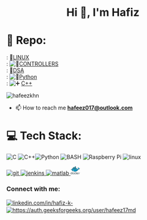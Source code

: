 <h1 align="center">Hi 👋, I'm Hafiz</h1>
<!--<img align="right" alt="Coding" width="250" src="https://camo.githubusercontent.com/7de37139d0b4c1ce40865e799b446c0e963a3dd8fb68d239707237c40604fa3d/68747470733a2f2f63646e2e6472696262626c652e636f6d2f75736572732f3733303730332f73637265656e73686f74732f363538313234332f6176656e746f2e676966">-->


<!--<p><img width="200" align="left" src="https://github-readme-stats.vercel.app/api/top-langs?username=hafeezkhn&show_icons=true&locale=en&layout=compact" alt="hafeezkhn" /></p>-->
<!--<p> <a href="https://github.com/ryo-ma/github-profile-trophy"><img width="400" src="https://github-profile-trophy.vercel.app/?username=hafeezkhn" alt="hafeezkhn" /></a> </p>-->

# :file_folder: Repo:
: :penguin:[LINUX](https://github.com/hafeezkhn/programming_C/tree/main/linux_internals) <br>
:<source srcset="https://fonts.gstatic.com/s/e/notoemoji/latest/1f94f/512.webp" type="image/webp">
  <img src="https://fonts.gstatic.com/s/e/notoemoji/latest/1f94f/512.gif" alt="🥏" width="14" height="14">[CONTROLLERS](https://github.com/hafeezkhn/programming_C/tree/main/microcontroller) <br>
: :notebook_with_decorative_cover:[DSA](https://github.com/hafeezkhn/DSA/tree/main)<br>
:<source srcset="https://fonts.gstatic.com/s/e/notoemoji/latest/1f40d/512.webp" type="image/webp">
  <img src="https://fonts.gstatic.com/s/e/notoemoji/latest/1f40d/512.gif" alt="🐍" width="14" height="14">[Python](https://github.com/hafeezkhn/Programming_py)<br>
:<source srcset="https://fonts.gstatic.com/s/e/notoemoji/latest/2795/512.webp" type="image/webp"> <img src="https://fonts.gstatic.com/s/e/notoemoji/latest/2795/512.gif" alt="➕" width="14" height="14"> [C++](https://github.com/hafeezkhn/practice)<br>

<p align="left"> <img src="https://komarev.com/ghpvc/?username=hafeezkhn&label=Profile%20views&color=0e75b6&style=flat" alt="hafeezkhn" /> </p>

- 📫 How to reach me **hafeez017@outlook.com**

# 💻 Tech Stack:
![C](https://img.shields.io/badge/c-%2300599C.svg?style=for-the-badge&logo=c&logoColor=white) ![C++](https://img.shields.io/badge/c++-%2300599C.svg?style=for-the-badge&logo=c%2B%2B&logoColor=white)![Python](https://img.shields.io/badge/python-3670A0?style=for-the-badge&logo=python&logoColor=ffdd54) ![BASH](https://img.shields.io/badge/shell_script-%23121011.svg?style=for-the-qbadge&logo=gnu-bash&logoColor=white) ![Raspberry Pi](https://img.shields.io/badge/-RaspberryPi-C51A4A?style=for-the-badge&logo=Raspberry-Pi) 
![linux](https://img.shields.io/badge/Linux-FCC624?style=for-the-badge&logo=linux&logoColor=black)
<!--![Django](https://img.shields.io/badge/django-%23092E20.svg?style=for-the-badge&logo=django&logoColor=white) ![HTML5](https://img.shields.io/badge/html5-%23E34F26.svg?style=for-the-badge&logo=html5&logoColor=white)  ![MySQL](https://img.shields.io/badge/mysql-%2300000f.svg?style=for-the-badge&logo=mysql&logoColor=white) ![OpenCV](https://img.shields.io/badge/opencv-%23white.svg?style=for-the-badge&logo=opencv&logoColor=white) ![OpenGL](https://img.shields.io/badge/OpenGL-%23FFFFFF.svg?style=for-the-badge&logo=opengl) ![Qt](https://img.shields.io/badge/Qt-%23217346.svg?style=for-the-badge&logo=Qt&logoColor=white) ![Jenkins](https://img.shields.io/badge/jenkins-%232C5263.svg?style=for-the-badge&logo=jenkins&logoColor=white) ![NumPy](https://img.shields.io/badge/numpy-%23013243.svg?style=for-the-badge&logo=numpy&logoColor=white) ![Pandas](https://img.shields.io/badge/pandas-%23150458.svg?style=for-the-badge&logo=pandas&logoColor=white) ![Matplotlib](https://img.shields.io/badge/Matplotlib-%23ffffff.svg?style=for-the-badge&logo=Matplotlib&logoColor=black) ![SPLUNK](https://img.shields.io/badge/splunk-000000.svg?style=for-the-badge&logo=splunk&color=%23000000) -->
<p align="left"> <a href="https://git-scm.com/" target="_blank" rel="noreferrer"> <img src="https://www.vectorlogo.zone/logos/git-scm/git-scm-icon.svg" alt="git" width="25" height="25"/> </a> <a href="https://www.jenkins.io" target="_blank" rel="noreferrer"> <img src="https://www.vectorlogo.zone/logos/jenkins/jenkins-icon.svg" alt="jenkins" width="25" height="25"/> 
  <a href="https://www.mathworks.com/" target="_blank" rel="noreferrer"> <img src="https://user-images.githubusercontent.com/10817626/67014544-482be200-f0f5-11e9-8e74-3dd575c8ad83.png" alt="matlab" width="25" height="25"/> </a>
  <a href="https://www.docker.com/" target="_blank" rel="noreferrer"> <img src="https://raw.githubusercontent.com/devicons/devicon/master/icons/docker/docker-original-wordmark.svg" alt="docker" width="25" height="25"/> </a> 
</p>

<h3 align="left">Connect with me:</h3>
<p align="left">
<a href="https://linkedin.com/in/hafiz-k-" target="blank"><img align="center" src="https://raw.githubusercontent.com/rahuldkjain/github-profile-readme-generator/master/src/images/icons/Social/linked-in-alt.svg" alt="linkedin.com/in/hafiz-k-" height="20" width="30" /></a>
<!--   -->
<a href="https://auth.geeksforgeeks.org/user/hafeez17md" target="blank"><img align="center" src="https://raw.githubusercontent.com/rahuldkjain/github-profile-readme-generator/master/src/images/icons/Social/geeks-for-geeks.svg" alt="https://auth.geeksforgeeks.org/user/hafeez17md" height="20" width="30" /></a>
</p>
